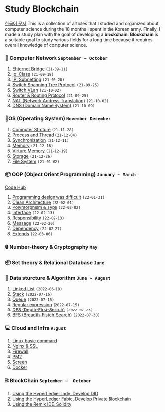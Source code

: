 # Study Blockchain

[한국어 문서](./Korean.md)
This is a collection of articles that I studied and organized about computer science during the 18 months I spent in the Korean army.
Finally, I made a study plan with the goal of developing a **blockchain**.
**Blockchain** is a suitable goal to study various fields for a long time because it requires overall knowledge of computer science.

### :checkered_flag: Computer Network `September ~ October` 
1. [Ehternet Bridge](./network/1-ethernet.md) `(21-09-11)`
2. [Ip: Class](./network/2-ip.md) `(21-09-18)`
3. [IP: Subnetting](./posting/network/3-subnet.md) `(21-09-20)`
4. [Switch Spanning Tree Protocol](./posting/network/4-stp.md) `(21-09-25)`
5. [Switch VLan](./posting/network/5-vlan.md) `(21-10-02)`
6. [Router & Routing Protocol](./posting/network/6-router.md) `(21-09-25)`
7. [NAT (Network Address Translation)](./posting/network/7-nat.md) `(21-10-02)`
8. [DNS (Domain Name System)](./posting/network/8-dns.md) `(21-10-09)`

### 🦕OS (Operating System) `November December`

1. [Computer Strcture](./os/1-computer.md) `(21-11-28)`
2. [Process and Thread](./os/2-process.md) `(21-12-04)`
3. [Synchronization](./os/3.md) `(21-12-11)`
4. [Memory](./os/4-memory.md) `(21-12-16)`
5. [Virture Memory](./os/4-memory.md) `(21-12-19)`
5. [Storage](./os/4-memory.md) `(21-12-26)`
7. [File System](./os/5-file.md) `(21-01-02)`

### 📦 OOP (Object Orient Programming)  `January ~ March`

[Code Hub](https://github.com/eunsolkang/Object-Oriented-Programming)

1. [Programming design was difficult](./oop/1-intro.md) `(22-01-31)`
2. [Clean Architecture](./oop/1-structure.md) `(22-02-01)`
3. [Polymorphism & Type](./oop/2-type.md) `(22-02-02)`
4. [Interface](./oop/3-interface.md) `(22-02-13)`
5. [Responsibility](./oop/4-responsibility.md) `(22-02-13)`
6. [Message](./oop/5-message.md) `(22-02-20)`
7. [Dependency](./oop/6-dependency.md) `(22-02-27)`
8. [Extends](./oop/7-extends.md) `(22-03-06)`

### 🔒 Number-theory & Cryptography `May`

### 📦 Set theory & Relational Database `June`

### 🌲 Data sturcture & Algorithm `June ~ August`

1. [Linked List]() `(2022-06-18)`
2. [Stack]() `(2022-07-16)`
3. [Queue]() `(2022-07-15)`
4. [Regular expression](./algorithm/regex.md) `(2022-07-15)`
5. [DFS (Depth-First-Search)](./algorithm/4-dfs.md) `(2022-07-23)`
6. [BFS (Breadth-Fistch-Search)](./algorithm/5-bfs.md) `(2022-07-30)`

### :computer: Cloud and Infra `August`
1. [Linux basic command](./infra/1-linux.md)
2. [Nginx & SSL](./infra/2-ssl.md)
3. [Firewall](./infra/3-firewall.md)
4. [PM2](./infra/4-pm2.md)
5. [Screen](./infra/5-screen.md)
6. [Docker](./infra/6-docker.md)

### ⛓️ BlockChain `September ~  October`

1. [Using the HyperLedger Indy, Develop DID]()
2. [Using the HyperLedger Fabic, Develop Private Blockchain]()
3. [Using the Remix IDE, Solidity]() 
